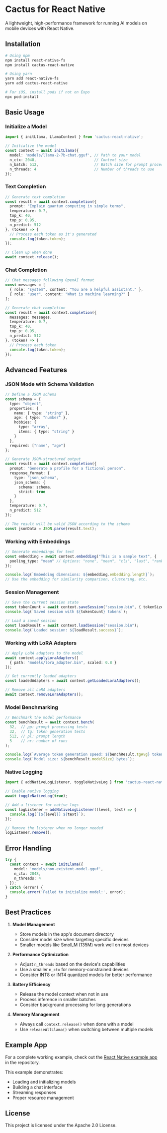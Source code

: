 # Cactus for React Native

A lightweight, high-performance framework for running AI models on mobile devices with React Native.

## Installation

```bash
# Using npm
npm install react-native-fs
npm install cactus-react-native

# Using yarn
yarn add react-native-fs
yarn add cactus-react-native

# For iOS, install pods if not on Expo
npx pod-install
```

## Basic Usage

### Initialize a Model

```typescript
import { initLlama, LlamaContext } from 'cactus-react-native';

// Initialize the model
const context = await initLlama({
  model: 'models/llama-2-7b-chat.gguf', // Path to your model
  n_ctx: 2048,                          // Context size
  n_batch: 512,                         // Batch size for prompt processing
  n_threads: 4                          // Number of threads to use
});
```

### Text Completion

```typescript
// Generate text completion
const result = await context.completion({
  prompt: "Explain quantum computing in simple terms",
  temperature: 0.7,
  top_k: 40,
  top_p: 0.95,
  n_predict: 512
}, (token) => {
  // Process each token as it's generated
  console.log(token.token);
});

// Clean up when done
await context.release();
```

### Chat Completion

```typescript
// Chat messages following OpenAI format
const messages = [
  { role: "system", content: "You are a helpful assistant." },
  { role: "user", content: "What is machine learning?" }
];

// Generate chat completion
const result = await context.completion({
  messages: messages,
  temperature: 0.7,
  top_k: 40,
  top_p: 0.95,
  n_predict: 512
}, (token) => {
  // Process each token
  console.log(token.token);
});
```

## Advanced Features

### JSON Mode with Schema Validation

```typescript
// Define a JSON schema
const schema = {
  type: "object",
  properties: {
    name: { type: "string" },
    age: { type: "number" },
    hobbies: { 
      type: "array",
      items: { type: "string" }
    }
  },
  required: ["name", "age"]
};

// Generate JSON-structured output
const result = await context.completion({
  prompt: "Generate a profile for a fictional person",
  response_format: {
    type: "json_schema",
    json_schema: {
      schema: schema,
      strict: true
    }
  },
  temperature: 0.7,
  n_predict: 512
});

// The result will be valid JSON according to the schema
const jsonData = JSON.parse(result.text);
```

### Working with Embeddings

```typescript
// Generate embeddings for text
const embedding = await context.embedding("This is a sample text", {
  pooling_type: "mean" // Options: "none", "mean", "cls", "last", "rank"
});

console.log(`Embedding dimensions: ${embedding.embedding.length}`);
// Use the embedding for similarity comparison, clustering, etc.
```

### Session Management

```typescript
// Save the current session state
const tokenCount = await context.saveSession("session.bin", { tokenSize: 1024 });
console.log(`Saved session with ${tokenCount} tokens`);

// Load a saved session
const loadResult = await context.loadSession("session.bin");
console.log(`Loaded session: ${loadResult.success}`);
```

### Working with LoRA Adapters

```typescript
// Apply LoRA adapters to the model
await context.applyLoraAdapters([
  { path: "models/lora_adapter.bin", scaled: 0.8 }
]);

// Get currently loaded adapters
const loadedAdapters = await context.getLoadedLoraAdapters();

// Remove all LoRA adapters
await context.removeLoraAdapters();
```

### Model Benchmarking

```typescript
// Benchmark the model performance
const benchResult = await context.bench(
  32,  // pp: prompt processing tests
  32,  // tg: token generation tests
  512, // pl: prompt length
  5    // nr: number of runs
);

console.log(`Average token generation speed: ${benchResult.tgAvg} tokens/sec`);
console.log(`Model size: ${benchResult.modelSize} bytes`);
```

### Native Logging

```typescript
import { addNativeLogListener, toggleNativeLog } from 'cactus-react-native';

// Enable native logging
await toggleNativeLog(true);

// Add a listener for native logs
const logListener = addNativeLogListener((level, text) => {
  console.log(`[${level}] ${text}`);
});

// Remove the listener when no longer needed
logListener.remove();
```

## Error Handling

```typescript
try {
  const context = await initLlama({
    model: 'models/non-existent-model.gguf',
    n_ctx: 2048,
    n_threads: 4
  });
} catch (error) {
  console.error('Failed to initialize model:', error);
}
```

## Best Practices

1. **Model Management**
   - Store models in the app's document directory
   - Consider model size when targeting specific devices
   - Smaller models like SmolLM (135M) work well on most devices

2. **Performance Optimization**
   - Adjust `n_threads` based on the device's capabilities
   - Use a smaller `n_ctx` for memory-constrained devices
   - Consider INT8 or INT4 quantized models for better performance

3. **Battery Efficiency**
   - Release the model context when not in use
   - Process inference in smaller batches
   - Consider background processing for long generations

4. **Memory Management**
   - Always call `context.release()` when done with a model
   - Use `releaseAllLlama()` when switching between multiple models

## Example App

For a complete working example, check out the [React Native example app](https://github.com/cactus-compute/cactus/tree/main/examples/react-example) in the repository.

This example demonstrates:
- Loading and initializing models
- Building a chat interface
- Streaming responses
- Proper resource management

## License

This project is licensed under the Apache 2.0 License.
